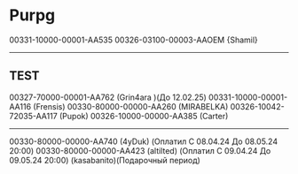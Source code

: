 # Purpg
00331-10000-00001-AA535
00326-03100-00003-AAOEM {Shamil}

-------
TEST
-------
00327-70000-00001-AA762 (Grin4ara )(До 12.02.25)
00331-10000-00001-AA116 (Frensis)
00330-80000-00000-AA260 (MIRABELKA)
00326-10042-72035-AA117 (Pupok)
00326-10000-00000-AA385 (Carter)



-------
00330-80000-00000-AA740 (4yDuk) (Оплатил C 08.04.24 До 08.05.24  20:00) 
00330-80000-00000-AA423 (altilted) (Оплатил C 09.04.24 До 09.05.24  20:00) 
(kasabanito)(Подарочный период) 

